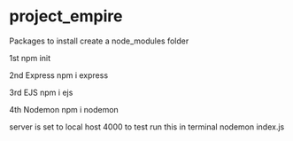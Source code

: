 # project_empire

Packages to install create a node_modules folder

1st
npm init

2nd
Express 
npm i express

3rd
EJS
npm i ejs

4th
Nodemon 
npm i nodemon 

server is set to local host 4000
to test run this in terminal
nodemon index.js
